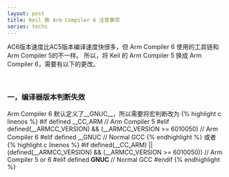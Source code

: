```yaml
---
layout: post
title: Keil 换 Arm Compiler 6 注意事项
series: techs
---
```


AC6版本速度比AC5版本编译速度快很多，但 Arm Compiler 6 使用的工具链和 Arm Compiler 5的不一样。
所以，将 Keil 的 Arm Compiler 5 换成 Arm Compiler 6，需要有以下的更改。  

<br />

### 一，编译器版本判断失效

 Arm Compiler 6 默认定义了__GNUC__，所以需要将宏判断改为
{% highlight c linenos %}
 #if defined __CC_ARM
  // Arm Compiler 5
 #elif defined(__ARMCC_VERSION) && (__ARMCC_VERSION >= 6010050)
  // Arm Compiler 6
 #elif defined __GNUC
  // Normal GCC
{% endhighlight %}
 或者
{% highlight c linenos %}
#if defined(__CC_ARM) || (defined(__ARMCC_VERSION) && (__ARMCC_VERSION >= 6010050))
    // Arm Compiler 5 or 6
#elif defined __GNUC__
    // Normal GCC
#endif
{% endhighlight %}
